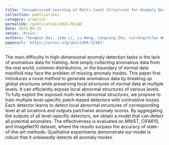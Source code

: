 ```yaml
---
title: "Unsupervised Learning of Multi-level Structures for Anomaly Detection"
collection: publications
category: preprint
permalink: /publication/2022-MLSAD
date: 2021-04-25
venue: 'Arxiv.'
authors: "Songmin Dai, Jide Li, Lu Wang, Congcong Zhu, <strong>Yifan Wu</strong>, Xiaoqiang Li<sup>#</sup>"
paperurl: 'https://arxiv.org/abs/2104.12102'
---
```

The main difficulty in high-dimensional anomaly detection tasks is the lack of anomalous data for training. And simply collecting anomalous data from the real world, common distributions, or the boundary of normal data manifold may face the problem of missing anomaly modes. This paper first introduces a novel method to generate anomalous data by breaking up global structures while preserving local structures of normal data at multiple levels. It can efficiently expose local abnormal structures of various levels. To fully exploit the exposed multi-level abnormal structures, we propose to train multiple level-specific patch-based detectors with contrastive losses. Each detector learns to detect local abnormal structures of corresponding level at all locations and outputs patchwise anomaly scores. By aggregating the outputs of all level-specific detectors, we obtain a model that can detect all potential anomalies. The effectiveness is evaluated on MNIST, CIFAR10, and ImageNet10 dataset, where the results surpass the accuracy of state-of-the-art methods. Qualitative experiments demonstrate our model is robust that it unbiasedly detects all anomaly modes.